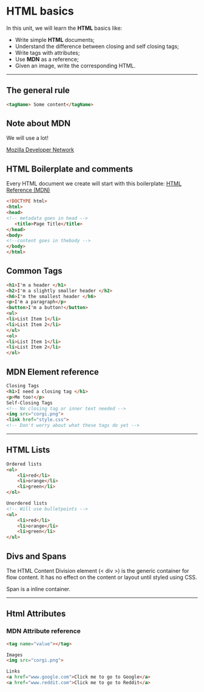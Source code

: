# HTML basics

In this unit, we will learn the **HTML** basics like:
- Write simple **HTML** documents;
- Understand the difference between closing and self closing tags;
- Write tags with attributes;
- Use **MDN** as a reference;
- Given an image, write the corresponding HTML.
----

## The general rule
```html
<tagName> Some content</tagName>


```


## Note about MDN

We will use a lot!

[Mozilla Developer Network](https://developer.mozilla.org/en-US/docs/Learn/HTML/Introduction_to_HTML)


## HTML Boilerplate and comments
 Every HTML document we create will start with this boilerplate:
[HTML Reference (MDN)](https://developer.mozilla.org/pt-BR/docs/Web/HTML/ReferenciaHTML)

 ```html
 <!DOCTYPE html>
<html>
<head>
<!-- metadata goes in head -->
    <title>Page Title</title>
</head>
<body>
<!--content goes in thebody -->
</body>
</html>
 ```

## Common Tags

```html
<h1>I'm a header </h1>
<h2>I'm a slightly smaller header </h2>
<h6>I'm the smallest header </h6>
<p>I'm a paragraph</p>
<button>I'm a button!</button>
<ul>
<li>List Item 1</li>
<li>List Item 2</li>
</ul>
<ol>
<li>List Item 1</li>
<li>List Item 2</li>
</ol>
```

## MDN Element reference

```html
Closing Tags
<h1>I need a closing tag </h1>
<p>Me too!</p>
Self-Closing Tags
<!-- No closing tag or inner text needed -->
<img src="corgi.png">
<link href="style.css">
<!-- Don't worry about what these tags do yet -->

```

---

## HTML Lists

```html
Ordered lists
<ol>
    <li>red</li>
    <li>orange</li>
    <li>green</li>
</ol>

Unordered lists
<!-- Will use bulletpoints -->
<ul>
    <li>red</li>
    <li>orange</li>
    <li>green</li>
</ul>

```

## Divs and Spans

The HTML Content Division element (< div >) is the generic container for flow content. It has no effect on the content or layout until styled using CSS.

Span is a inline container.

---

## Html Attributes


### MDN Attribute reference
```html
<tag name="value"></tag>

Images
<img src="corgi.png">

Links
<a href="www.google.com">Click me to go to Google</a>
<a href="www.reddit.com">Click me to go to Reddit</a>
```